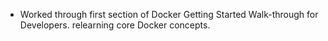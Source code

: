 - Worked through first section of Docker Getting Started Walk-through for Developers. relearning core Docker concepts.
